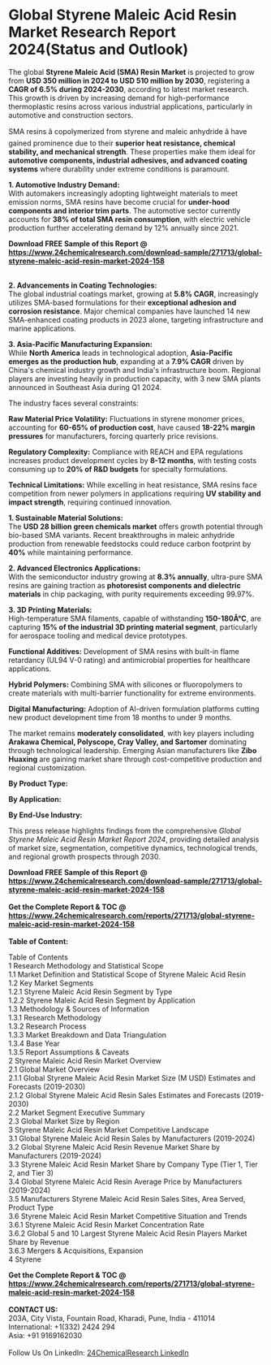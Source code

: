 <h1>Global Styrene Maleic Acid Resin Market Research Report 2024(Status and Outlook)</h1><p>The global <strong>Styrene Maleic Acid (SMA) Resin Market</strong> is projected to grow from <strong>USD 350 million in 2024 to USD 510 million by 2030</strong>, registering a <strong>CAGR of 6.5% during 2024-2030</strong>, according to latest market research. This growth is driven by increasing demand for high-performance thermoplastic resins across various industrial applications, particularly in automotive and construction sectors.</p><p>SMA resins â copolymerized from styrene and maleic anhydride â have gained prominence due to their <strong>superior heat resistance, chemical stability, and mechanical strength</strong>. These properties make them ideal for <strong>automotive components, industrial adhesives, and advanced coating systems</strong> where durability under extreme conditions is paramount.</p><p><strong>1. Automotive Industry Demand:</strong><br>
With automakers increasingly adopting lightweight materials to meet emission norms, SMA resins have become crucial for <strong>under-hood components and interior trim parts</strong>. The automotive sector currently accounts for <strong>38% of total SMA resin consumption</strong>, with electric vehicle production further accelerating demand by 12% annually since 2021.</p><div><b>Download FREE Sample of this Report @ 
            <a href="https://www.24chemicalresearch.com/download-sample/271713/global-styrene-maleic-acid-resin-market-2024-158">
            https://www.24chemicalresearch.com/download-sample/271713/global-styrene-maleic-acid-resin-market-2024-158</a></b></div><br><p><strong>2. Advancements in Coating Technologies:</strong><br>
The global industrial coatings market, growing at <strong>5.8% CAGR</strong>, increasingly utilizes SMA-based formulations for their <strong>exceptional adhesion and corrosion resistance</strong>. Major chemical companies have launched 14 new SMA-enhanced coating products in 2023 alone, targeting infrastructure and marine applications.</p><p><strong>3. Asia-Pacific Manufacturing Expansion:</strong><br>
While <strong>North America</strong> leads in technological adoption, <strong>Asia-Pacific emerges as the production hub</strong>, expanding at a <strong>7.9% CAGR</strong> driven by China's chemical industry growth and India's infrastructure boom. Regional players are investing heavily in production capacity, with 3 new SMA plants announced in Southeast Asia during Q1 2024.</p><p>The industry faces several constraints:</p><p><strong>Raw Material Price Volatility:</strong> Fluctuations in styrene monomer prices, accounting for <strong>60-65% of production cost</strong>, have caused <strong>18-22% margin pressures</strong> for manufacturers, forcing quarterly price revisions.</p><p><strong>Regulatory Complexity:</strong> Compliance with REACH and EPA regulations increases product development cycles by <strong>8-12 months</strong>, with testing costs consuming up to <strong>20% of R&amp;D budgets</strong> for specialty formulations.</p><p><strong>Technical Limitations:</strong> While excelling in heat resistance, SMA resins face competition from newer polymers in applications requiring <strong>UV stability and impact strength</strong>, requiring continued innovation.</p><p><strong>1. Sustainable Material Solutions:</strong><br>
The <strong>USD 28 billion green chemicals market</strong> offers growth potential through bio-based SMA variants. Recent breakthroughs in maleic anhydride production from renewable feedstocks could reduce carbon footprint by <strong>40%</strong> while maintaining performance.</p><p><strong>2. Advanced Electronics Applications:</strong><br>
With the semiconductor industry growing at <strong>8.3% annually</strong>, ultra-pure SMA resins are gaining traction as <strong>photoresist components and dielectric materials</strong> in chip packaging, with purity requirements exceeding 99.97%.</p><p><strong>3. 3D Printing Materials:</strong><br>
High-temperature SMA filaments, capable of withstanding <strong>150-180Â°C</strong>, are capturing <strong>15% of the industrial 3D printing material segment</strong>, particularly for aerospace tooling and medical device prototypes.</p><p><strong>Functional Additives:</strong> Development of SMA resins with built-in flame retardancy (UL94 V-0 rating) and antimicrobial properties for healthcare applications.</p><p><strong>Hybrid Polymers:</strong> Combining SMA with silicones or fluoropolymers to create materials with multi-barrier functionality for extreme environments.</p><p><strong>Digital Manufacturing:</strong> Adoption of AI-driven formulation platforms cutting new product development time from 18 months to under 9 months.</p><p>The market remains <strong>moderately consolidated</strong>, with key players including <strong>Arakawa Chemical, Polyscope, Cray Valley, and Sartomer</strong> dominating through technological leadership. Emerging Asian manufacturers like <strong>Zibo Huaxing</strong> are gaining market share through cost-competitive production and regional customization.</p><p><strong>By Product Type:</strong></p><p><strong>By Application:</strong></p><p><strong>By End-Use Industry:</strong></p><p>This press release highlights findings from the comprehensive <em>Global Styrene Maleic Acid Resin Market Report 2024</em>, providing detailed analysis of market size, segmentation, competitive dynamics, technological trends, and regional growth prospects through 2030.</p><div><b>Download FREE Sample of this Report @ 
            <a href="https://www.24chemicalresearch.com/download-sample/271713/global-styrene-maleic-acid-resin-market-2024-158">
            https://www.24chemicalresearch.com/download-sample/271713/global-styrene-maleic-acid-resin-market-2024-158</a></b></div><br><div><b>Get the Complete Report & TOC @ 
            <a href="https://www.24chemicalresearch.com/reports/271713/global-styrene-maleic-acid-resin-market-2024-158">
            https://www.24chemicalresearch.com/reports/271713/global-styrene-maleic-acid-resin-market-2024-158</a></b></div><br>
            <b>Table of Content:</b><p>Table of Contents<br />
1 Research Methodology and Statistical Scope<br />
1.1 Market Definition and Statistical Scope of Styrene Maleic Acid Resin<br />
1.2 Key Market Segments<br />
1.2.1 Styrene Maleic Acid Resin Segment by Type<br />
1.2.2 Styrene Maleic Acid Resin Segment by Application<br />
1.3 Methodology & Sources of Information<br />
1.3.1 Research Methodology<br />
1.3.2 Research Process<br />
1.3.3 Market Breakdown and Data Triangulation<br />
1.3.4 Base Year<br />
1.3.5 Report Assumptions & Caveats<br />
2 Styrene Maleic Acid Resin Market Overview<br />
2.1 Global Market Overview<br />
2.1.1 Global Styrene Maleic Acid Resin Market Size (M USD) Estimates and Forecasts (2019-2030)<br />
2.1.2 Global Styrene Maleic Acid Resin Sales Estimates and Forecasts (2019-2030)<br />
2.2 Market Segment Executive Summary<br />
2.3 Global Market Size by Region<br />
3 Styrene Maleic Acid Resin Market Competitive Landscape<br />
3.1 Global Styrene Maleic Acid Resin Sales by Manufacturers (2019-2024)<br />
3.2 Global Styrene Maleic Acid Resin Revenue Market Share by Manufacturers (2019-2024)<br />
3.3 Styrene Maleic Acid Resin Market Share by Company Type (Tier 1, Tier 2, and Tier 3)<br />
3.4 Global Styrene Maleic Acid Resin Average Price by Manufacturers (2019-2024)<br />
3.5 Manufacturers Styrene Maleic Acid Resin Sales Sites, Area Served, Product Type<br />
3.6 Styrene Maleic Acid Resin Market Competitive Situation and Trends<br />
3.6.1 Styrene Maleic Acid Resin Market Concentration Rate<br />
3.6.2 Global 5 and 10 Largest Styrene Maleic Acid Resin Players Market Share by Revenue<br />
3.6.3 Mergers & Acquisitions, Expansion<br />
4 Styrene</p><div><b>Get the Complete Report & TOC @ 
            <a href="https://www.24chemicalresearch.com/reports/271713/global-styrene-maleic-acid-resin-market-2024-158">
            https://www.24chemicalresearch.com/reports/271713/global-styrene-maleic-acid-resin-market-2024-158</a></b></div><br><b>CONTACT US:</b><br>
            203A, City Vista, Fountain Road, Kharadi, Pune, India - 411014<br>
            International: +1(332) 2424 294<br>
            Asia: +91 9169162030 <br><br>
            Follow Us On LinkedIn: <a href="https://www.linkedin.com/company/24chemicalresearch/">24ChemicalResearch LinkedIn</a>